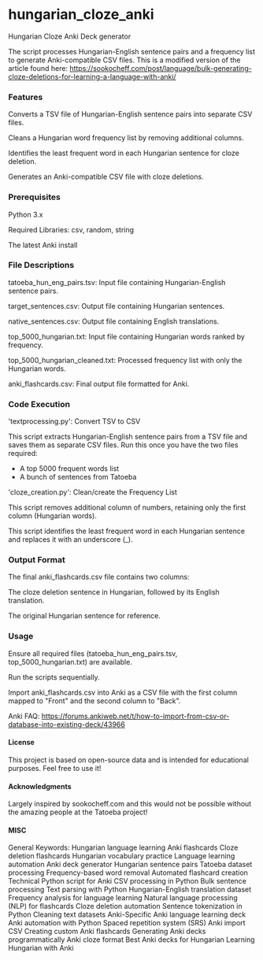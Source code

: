 # hungarian_cloze_anki
Hungarian Cloze Anki Deck generator 

The script processes Hungarian-English sentence pairs and a frequency list to generate Anki-compatible CSV files. This is a modified version of the article found here: https://sookocheff.com/post/language/bulk-generating-cloze-deletions-for-learning-a-language-with-anki/

### Features

Converts a TSV file of Hungarian-English sentence pairs into separate CSV files.

Cleans a Hungarian word frequency list by removing additional columns.

Identifies the least frequent word in each Hungarian sentence for cloze deletion.

Generates an Anki-compatible CSV file with cloze deletions.

### Prerequisites

Python 3.x

Required Libraries: csv, random, string

The latest Anki install

### File Descriptions

tatoeba_hun_eng_pairs.tsv: Input file containing Hungarian-English sentence pairs.

target_sentences.csv: Output file containing Hungarian sentences.

native_sentences.csv: Output file containing English translations.

top_5000_hungarian.txt: Input file containing Hungarian words ranked by frequency.

top_5000_hungarian_cleaned.txt: Processed frequency list with only the Hungarian words.

anki_flashcards.csv: Final output file formatted for Anki.

### Code Execution

'textprocessing.py': Convert TSV to CSV

This script extracts Hungarian-English sentence pairs from a TSV file and saves them as separate CSV files.
Run this once you have the two files required: 
- A top 5000 frequent words list
- A bunch of sentences from Tatoeba

'cloze_creation.py': Clean/create the Frequency List

This script removes additional column of numbers, retaining only the first column (Hungarian words).

This script identifies the least frequent word in each Hungarian sentence and replaces it with an underscore (_).

### Output Format

The final anki_flashcards.csv file contains two columns:

The cloze deletion sentence in Hungarian, followed by its English translation.

The original Hungarian sentence for reference.

### Usage

Ensure all required files (tatoeba_hun_eng_pairs.tsv, top_5000_hungarian.txt) are available.

Run the scripts sequentially.

Import anki_flashcards.csv into Anki as a CSV file with the first column mapped to "Front" and the second column to "Back".

Anki FAQ: https://forums.ankiweb.net/t/how-to-import-from-csv-or-database-into-existing-deck/43966

#### License

This project is based on open-source data and is intended for educational purposes. Feel free to use it!

#### Acknowledgments

Largely inspired by sookocheff.com and this would not be possible without the amazing people at the Tatoeba project!

#### MISC

General Keywords: Hungarian language learning Anki flashcards Cloze deletion flashcards Hungarian vocabulary practice Language learning automation Anki deck generator Hungarian sentence pairs Tatoeba dataset processing Frequency-based word removal Automated flashcard creation Technical Python script for Anki CSV processing in Python Bulk sentence processing Text parsing with Python Hungarian-English translation dataset Frequency analysis for language learning Natural language processing (NLP) for flashcards Cloze deletion automation Sentence tokenization in Python Cleaning text datasets Anki-Specific Anki language learning deck Anki automation with Python Spaced repetition system (SRS) Anki import CSV Creating custom Anki flashcards Generating Anki decks programmatically Anki cloze format Best Anki decks for Hungarian Learning Hungarian with Anki 